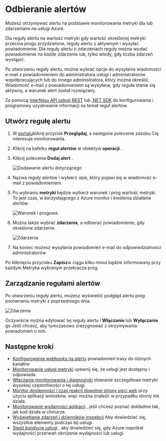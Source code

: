 <properties
    pageTitle="Odbieranie alertów dla usług Azure | Microsoft Azure"
    description="Otrzymywać powiadomienia, gdy zostaną spełnione warunki reguły alertów."
    authors="rboucher"
    manager="carolz"
    editor=""
    services="monitoring-and-diagnostics"
    documentationCenter="monitoring-and-diagnostics"/>

<tags
    ms.service="monitoring-and-diagnostics"
    ms.workload="na"
    ms.tgt_pltfrm="na"
    ms.devlang="na"
    ms.topic="article"
    ms.date="09/08/2015"
    ms.author="robb"/>

# <a name="receive-alert-notifications"></a>Odbieranie alertów

Możesz otrzymywać alertu na podstawie monitorowania metryki dla lub zdarzeniami na usługi Azure.

Dla reguły alertu na wartość metryki gdy wartość określonej metryki przecina progu przydzielone, reguły alertu z aktywnym i wysyłać powiadomienie. Dla reguły alertu o zdarzeniach reguły można wysłać powiadomienie na *każde* zdarzenie lub, tylko wtedy, gdy liczba zdarzeń wystąpić.

Po utworzeniu reguły alertu, można wybrać opcje do wysyłania wiadomości e-mail z powiadomieniem do administratora usługi i administratorów współpracujących lub do innego administratora, który można określić. Wiadomość e-mail z powiadomieniem są wysyłane, gdy reguła stanie się aktywny, a warunek alert został rozwiązany.

Za pomocą [Interfejsu API usługi REST](https://msdn.microsoft.com/library/azure/dn931945.aspx) lub [.NET SDK](https://www.nuget.org/packages/Microsoft.Azure.Insights/) do konfigurowania i programowy uzyskiwanie informacji na temat reguł alertów.

## <a name="create-an-alert-rule"></a>Utwórz regułę alertu

1. W [portalu](https://portal.azure.com/)kliknij przycisk **Przeglądaj**, a następnie polecenie zasobu Cię interesuje monitorowania.

2. Kliknij na kafelku **reguł alertów** w obiektyw **operacji** .

3. Kliknij polecenie **Dodaj alert** .

    ![Dodawanie alertu dotyczącego](./media/insights-receive-alert-notifications/Insights_AddAlert.png)

4. Nazwa reguły alertów i wybierz opis, który pojawi się w wiadomość e-mail z powiadomieniem.

5. Po wybraniu **metryki** będzie wybierz warunek i próg wartość metryki. To jest czas, w korzystającego z Azure monitor i kreślenia działanie alertów.

    ![Warunek i progowa.](./media/insights-receive-alert-notifications/Insights_ConditionAndThreshold.png)

6. Można także wybrać **zdarzenia**, a odbierać powiadomienie, gdy określone zdarzenie.

    ![Zdarzenia](./media/insights-receive-alert-notifications/Insights_Events.png)

7. Na koniec możesz wysyłania powiadomień e-mail do odpowiedzialności administratorów.

Po kliknięciu przycisku **Zapisz**w ciągu kilku minut będzie informowany przy każdym Metryka wybranym przekracza próg.

## <a name="managing-your-alert-rules"></a>Zarządzanie regułami alertów

Po utworzeniu reguły alertu, możesz wyświetlić podgląd alertu próg porównaniu metryki z poprzedniego dnia.

![Zdarzenia](./media/insights-receive-alert-notifications/Insights_EditAlert.png)


Oczywiście można edytować tej reguły alertu i **Włączanie** lub **Wyłączanie** go Jeśli chcesz, aby tymczasowo zrezygnować z otrzymywania powiadomień o nim.

## <a name="next-steps"></a>Następne kroki

* [Konfigurowanie webhooks na alerty](insights-webhooks-alerts.md) powiadomień trasy do różnych kanałów
* [Monitorowanie usługi metryki](insights-how-to-customize-monitoring.md) upewnij się, że usługi jest dostępny i odpowiada.
* [Włączanie monitorowania i diagnostyki](insights-how-to-use-diagnostics.md) zbieranie szczegółowe metryki wysokiej częstotliwości o tej usługi.
* [Monitor dostępności i czas reakcji dowolnej strony sieci web](../application-insights/app-insights-monitor-web-app-availability.md) przy użyciu aplikacji wniosków, więc można znaleźć w przypadku strony nie działa.
* [Monitorowanie wydajności aplikacji](../application-insights/app-insights-azure-web-apps.md) , jeśli chcesz poznać dokładnie tak, jak kod działa w chmurze.
* [Wyświetlanie zdarzeń i dzienników inspekcji](insights-debugging-with-events.md) Aby dowiedzieć się, wszystkie elementy podczas tej usługi.
* [Śledź kondycję usługi](insights-service-health.md) , aby dowiedzieć się, gdy Azure napotkał wydajności przerwań obniżenie wydajności lub usługi.
